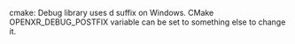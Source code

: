 cmake: Debug library uses d suffix on Windows. CMake OPENXR_DEBUG_POSTFIX variable can be set to something else to change it.  